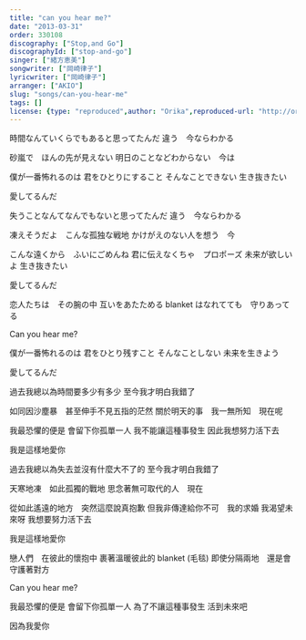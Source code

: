 ```yaml
---
title: "can you hear me?"
date: "2013-03-31"
order: 330108
discography: ["Stop,and Go"]
discographyId: ["stop-and-go"]
singer: ["緒方恵美"]
songwriter: ["岡崎律子"]
lyricwriter: ["岡崎律子"]
arranger: ["AKIO"]
slug: "songs/can-you-hear-me"
tags: []
license: {type: "reproduced",author: "Orika",reproduced-url: "http://orikamushi.myweb.hinet.net",reproduced-website: "織歌蟲"}
---
```


時間なんていくらでもあると思ってたんだ 
違う　今ならわかる 

砂嵐で　ほんの先が見えない 
明日のことなどわからない　今は 

僕が一番怖れるのは 
君をひとりにすること 
そんなことできない 
生き抜きたい 

愛してるんだ 

失うことなんてなんでもないと思ってたんだ 
違う　今ならわかる 

凍えそうだよ　こんな孤独な戦地 
かけがえのない人を想う　今 

こんな遠くから　ふいにごめんね 
君に伝えなくちゃ　プロポーズ 
未来が欲しいよ 
生き抜きたい 

愛してるんだ 

恋人たちは　その腕の中 
互いをあたためる blanket 
はなれてても　守りあってる 

Can you hear me? 

僕が一番怖れるのは 
君をひとり残すこと 
そんなことしない 
未来を生きよう 

愛してるんだ

過去我總以為時間要多少有多少
至今我才明白我錯了

如同因沙塵暴　甚至伸手不見五指的茫然
關於明天的事　我一無所知　現在呢

我最恐懼的便是
會留下你孤單一人
我不能讓這種事發生
因此我想努力活下去

我是這樣地愛你

過去我總以為失去並沒有什麼大不了的
至今我才明白我錯了

天寒地凍　如此孤獨的戰地
思念著無可取代的人　現在

從如此遙遠的地方　突然這麼說真抱歉
但我非傳達給你不可　我的求婚
我渴望未來呀
我想要努力活下去

我是這樣地愛你

戀人們　在彼此的懷抱中
裹著溫暖彼此的 blanket (毛毯)
即使分隔兩地　還是會守護著對方

Can you hear me? 

我最恐懼的便是
會留下你孤單一人
為了不讓這種事發生
活到未來吧

因為我愛你

